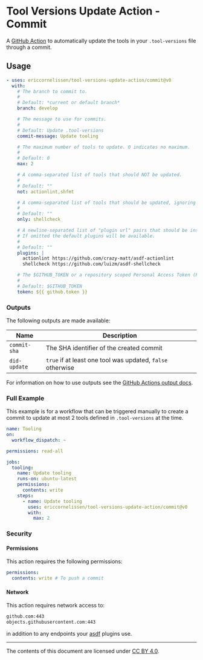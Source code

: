 # Tool Versions Update Action - Commit

A [GitHub Action] to automatically update the tools in your `.tool-versions`
file through a commit.

## Usage

```yml
- uses: ericcornelissen/tool-versions-update-action/commit@v0
  with:
    # The branch to commit to.
    #
    # Default: *current or default branch*
    branch: develop

    # The message to use for commits.
    #
    # Default: Update .tool-versions
    commit-message: Update tooling

    # The maximum number of tools to update. 0 indicates no maximum.
    #
    # Default: 0
    max: 2

    # A comma-separated list of tools that should NOT be updated.
    #
    # Default: ""
    not: actionlint,shfmt

    # A comma-separated list of tools that should be updated, ignoring others.
    #
    # Default: ""
    only: shellcheck

    # A newline-separated list of "plugin url" pairs that should be installed.
    # If omitted the default plugins will be available.
    #
    # Default: ""
    plugins: |
      actionlint https://github.com/crazy-matt/asdf-actionlint
      shellcheck https://github.com/luizm/asdf-shellcheck

    # The $GITHUB_TOKEN or a repository scoped Personal Access Token (PAT).
    #
    # Default: $GITHUB_TOKEN
    token: ${{ github.token }}
```

### Outputs

The following outputs are made available:

| Name         | Description                                                |
| ------------ | ---------------------------------------------------------- |
| `commit-sha` | The SHA identifier of the created commit                   |
| `did-update` | `true` if at least one tool was updated, `false` otherwise |

For information on how to use outputs see the [GitHub Actions output docs].

### Full Example

This example is for a workflow that can be triggered manually to create a commit
to update at most 2 tools defined in `.tool-versions` at the time.

```yml
name: Tooling
on:
  workflow_dispatch: ~

permissions: read-all

jobs:
  tooling:
    name: Update tooling
    runs-on: ubuntu-latest
    permissions:
      contents: write
    steps:
      - name: Update tooling
        uses: ericcornelissen/tool-versions-update-action/commit@v0
        with:
          max: 2
```

### Security

#### Permissions

This action requires the following permissions:

```yml
permissions:
  contents: write # To push a commit
```

#### Network

This action requires network access to:

```txt
github.com:443
objects.githubusercontent.com:443
```

in addition to any endpoints your [asdf] plugins use.

---

The contents of this document are licensed under [CC BY 4.0].

[asdf]: https://asdf-vm.com/
[cc by 4.0]: https://creativecommons.org/licenses/by/4.0/
[github action]: https://github.com/features/actions
[github actions output docs]: https://help.github.com/en/actions/reference/contexts-and-expression-syntax-for-github-actions#steps-context

